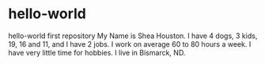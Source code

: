 # hello-world
hello-world first repository
My Name is Shea Houston. I have 4 dogs, 3 kids, 19, 16 and 11, and I have 2 jobs. I work on average 60 to 80 hours a week. I have very little time for hobbies. I live in Bismarck, ND. 
